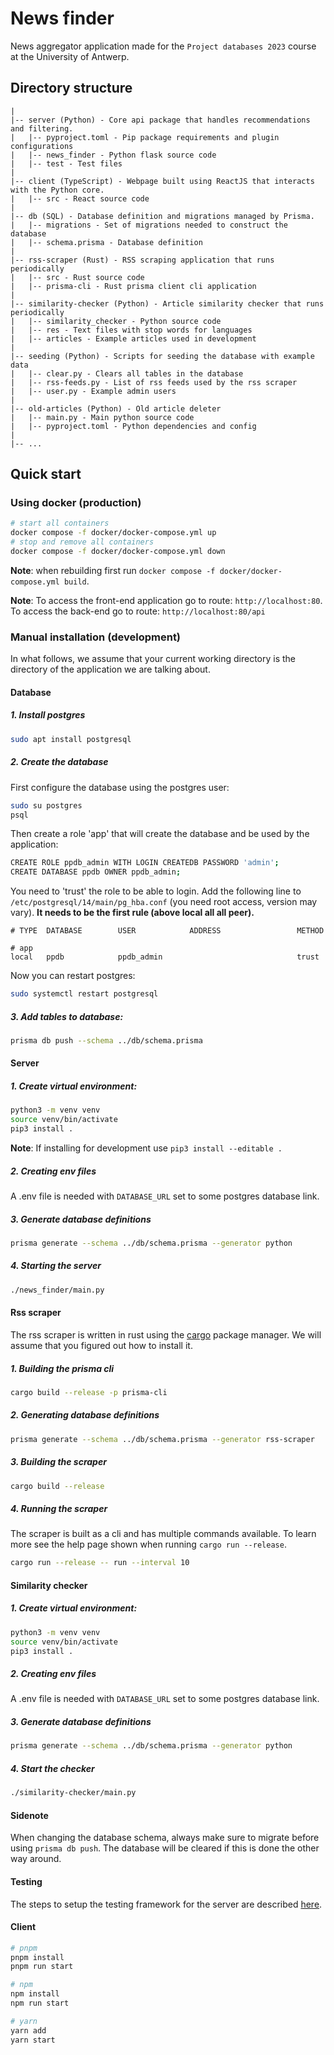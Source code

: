 # News finder

News aggregator application made for the `Project databases 2023` course at the
University of Antwerp.

## Directory structure

```
|
|-- server (Python) - Core api package that handles recommendations and filtering.
|   |-- pyproject.toml - Pip package requirements and plugin configurations
|   |-- news_finder - Python flask source code
|   |-- test - Test files
|
|-- client (TypeScript) - Webpage built using ReactJS that interacts with the Python core.
|   |-- src - React source code
|
|-- db (SQL) - Database definition and migrations managed by Prisma.
|   |-- migrations - Set of migrations needed to construct the database
|   |-- schema.prisma - Database definition
|
|-- rss-scraper (Rust) - RSS scraping application that runs periodically
|   |-- src - Rust source code
|   |-- prisma-cli - Rust prisma client cli application
|
|-- similarity-checker (Python) - Article similarity checker that runs periodically
|   |-- similarity_checker - Python source code
|   |-- res - Text files with stop words for languages
|   |-- articles - Example articles used in development
|
|-- seeding (Python) - Scripts for seeding the database with example data
|   |-- clear.py - Clears all tables in the database
|   |-- rss-feeds.py - List of rss feeds used by the rss scraper
|   |-- user.py - Example admin users
|
|-- old-articles (Python) - Old article deleter
|   |-- main.py - Main python source code
|   |-- pyproject.toml - Python dependencies and config
|
|-- ...
```

## Quick start

### Using docker (production)

```bash
# start all containers
docker compose -f docker/docker-compose.yml up
# stop and remove all containers
docker compose -f docker/docker-compose.yml down
```

**Note**: when rebuilding first run
`docker compose -f docker/docker-compose.yml build`.

**Note**: To access the front-end application go to route:
`http://localhost:80`.
To access the back-end go to route: `http://localhost:80/api`

### Manual installation (development)

In what follows, we assume that your current working directory is the directory
of the application we are talking about.

#### Database

##### 1. Install postgres

```bash
sudo apt install postgresql
```

##### 2. Create the database

First configure the database using the postgres user:

```bash
sudo su postgres
psql
```

Then create a role 'app' that will create the database and be used by the
application:

```bash
CREATE ROLE ppdb_admin WITH LOGIN CREATEDB PASSWORD 'admin';
CREATE DATABASE ppdb OWNER ppdb_admin;
```

You need to 'trust' the role to be able to login.
Add the following line to `/etc/postgresql/14/main/pg_hba.conf` (you need root
access, version may vary). **It needs to be the first rule (above local all all
peer).**

```
# TYPE  DATABASE        USER            ADDRESS                 METHOD

# app
local   ppdb            ppdb_admin                              trust
```

Now you can restart postgres:

```bash
sudo systemctl restart postgresql
```

##### 3. Add tables to database:

```bash
prisma db push --schema ../db/schema.prisma
```

#### Server

##### 1. Create virtual environment:

```bash
python3 -m venv venv
source venv/bin/activate
pip3 install .
```

**Note**: If installing for development use `pip3 install --editable .`

##### 2. Creating env files

A .env file is needed with `DATABASE_URL` set to some postgres database link.

##### 3. Generate database definitions

```bash
prisma generate --schema ../db/schema.prisma --generator python
```

##### 4. Starting the server

```bash
./news_finder/main.py
```

#### Rss scraper

The rss scraper is written in rust using the
[cargo](https://doc.rust-lang.org/cargo/) package manager. We will assume that
you figured out how to install it.

##### 1. Building the prisma cli

```bash
cargo build --release -p prisma-cli
```

##### 2. Generating database definitions

```bash
prisma generate --schema ../db/schema.prisma --generator rss-scraper
```

##### 3. Building the scraper

```bash
cargo build --release
```

##### 4. Running the scraper

The scraper is built as a cli and has multiple commands available. To learn
more see the help page shown when running `cargo run --release`.

```bash
cargo run --release -- run --interval 10
```

#### Similarity checker

##### 1. Create virtual environment:

```bash
python3 -m venv venv
source venv/bin/activate
pip3 install .
```

##### 2. Creating env files

A .env file is needed with `DATABASE_URL` set to some postgres database link.

##### 3. Generate database definitions

```bash
prisma generate --schema ../db/schema.prisma --generator python
```

##### 4. Start the checker

```bash
./similarity-checker/main.py
```

#### Sidenote

When changing the database schema, always make sure to migrate before using
`prisma db push`. The database will be cleared if this is done the other way
around.

#### Testing

The steps to setup the testing framework for the server are described
[here](server/tests/README.md).

#### Client

```bash
# pnpm
pnpm install
pnpm run start
```

```bash
# npm
npm install
npm run start
```

```bash
# yarn
yarn add
yarn start
```
